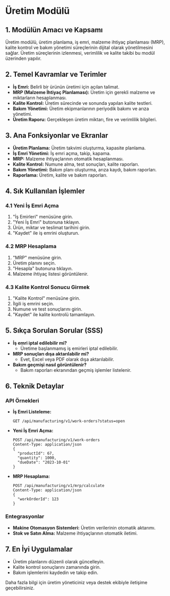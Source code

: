 # Üretim Modülü

## 1. Modülün Amacı ve Kapsamı
Üretim modülü, üretim planlama, iş emri, malzeme ihtiyaç planlaması (MRP), kalite kontrol ve bakım yönetimi süreçlerinin dijital olarak yönetilmesini sağlar. Üretim süreçlerinin izlenmesi, verimlilik ve kalite takibi bu modül üzerinden yapılır.

## 2. Temel Kavramlar ve Terimler
- **İş Emri:** Belirli bir ürünün üretimi için açılan talimat.
- **MRP (Malzeme İhtiyaç Planlaması):** Üretim için gerekli malzeme ve miktarların hesaplanması.
- **Kalite Kontrol:** Üretim sürecinde ve sonunda yapılan kalite testleri.
- **Bakım Yönetimi:** Üretim ekipmanlarının periyodik bakımı ve arıza yönetimi.
- **Üretim Raporu:** Gerçekleşen üretim miktarı, fire ve verimlilik bilgileri.

## 3. Ana Fonksiyonlar ve Ekranlar
- **Üretim Planlama:** Üretim takvimi oluşturma, kapasite planlama.
- **İş Emri Yönetimi:** İş emri açma, takip, kapama.
- **MRP:** Malzeme ihtiyaçlarının otomatik hesaplanması.
- **Kalite Kontrol:** Numune alma, test sonuçları, kalite raporları.
- **Bakım Yönetimi:** Bakım planı oluşturma, arıza kaydı, bakım raporları.
- **Raporlama:** Üretim, kalite ve bakım raporları.

## 4. Sık Kullanılan İşlemler
### 4.1 Yeni İş Emri Açma
1. "İş Emirleri" menüsüne girin.
2. "Yeni İş Emri" butonuna tıklayın.
3. Ürün, miktar ve teslimat tarihini girin.
4. "Kaydet" ile iş emrini oluşturun.

### 4.2 MRP Hesaplama
1. "MRP" menüsüne girin.
2. Üretim planını seçin.
3. "Hesapla" butonuna tıklayın.
4. Malzeme ihtiyaç listesi görüntülenir.

### 4.3 Kalite Kontrol Sonucu Girmek
1. "Kalite Kontrol" menüsüne girin.
2. İlgili iş emrini seçin.
3. Numune ve test sonuçlarını girin.
4. "Kaydet" ile kalite kontrolü tamamlayın.

## 5. Sıkça Sorulan Sorular (SSS)
- **İş emri iptal edilebilir mi?**
  - Üretime başlanmamış iş emirleri iptal edilebilir.
- **MRP sonuçları dışa aktarılabilir mi?**
  - Evet, Excel veya PDF olarak dışa aktarılabilir.
- **Bakım geçmişi nasıl görüntülenir?**
  - Bakım raporları ekranından geçmiş işlemler listelenir.

## 6. Teknik Detaylar
### API Örnekleri
- **İş Emri Listeleme:**
  ```http
  GET /api/manufacturing/v1/work-orders?status=open
  ```
- **Yeni İş Emri Açma:**
  ```http
  POST /api/manufacturing/v1/work-orders
  Content-Type: application/json
  {
    "productId": 67,
    "quantity": 1000,
    "dueDate": "2023-10-01"
  }
  ```
- **MRP Hesaplama:**
  ```http
  POST /api/manufacturing/v1/mrp/calculate
  Content-Type: application/json
  {
    "workOrderId": 123
  }
  ```

### Entegrasyonlar
- **Makine Otomasyon Sistemleri:** Üretim verilerinin otomatik aktarımı.
- **Stok ve Satın Alma:** Malzeme ihtiyaçlarının otomatik iletimi.

## 7. En İyi Uygulamalar
- Üretim planlarını düzenli olarak güncelleyin.
- Kalite kontrol sonuçlarını zamanında girin.
- Bakım işlemlerini kaydedin ve takip edin.

Daha fazla bilgi için üretim yöneticiniz veya destek ekibiyle iletişime geçebilirsiniz. 